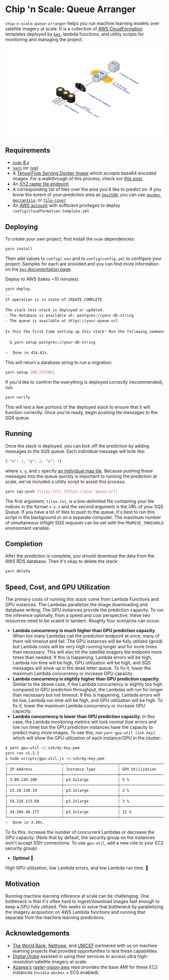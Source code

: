 # Chip 'n Scale: Queue Arranger

`chip-n-scale-queue-arranger` helps you run machine learning models over satellite imagery at scale. It is a collection of [AWS CloudFormation](https://aws.amazon.com/cloudformation/) templates deployed by [`kes`](http://devseed.com/kes/), lambda functions, and utility scripts for monitoring and managing the project.

![AWS components diagram](diagram.png)

## Requirements

- [`node` 8.x](https://nodejs.org/en/)
- [`yarn`](https://yarnpkg.com/en/) (or [`npm`](https://www.npmjs.com/))
- A [TensorFlow Serving Docker Image](https://www.tensorflow.org/tfx/serving/serving_basic) which accepts base64 encoded images. For a walkthrough of this process, check our [this post](https://medium.com/devseed/technical-walkthrough-packaging-ml-models-for-inference-with-tf-serving-2a50f73ce6f8).
- An [XYZ raster tile endpoint](https://docs.mapbox.com/api/maps/#maps)
- A corresponding list of tiles over the area you'd like to predict on. If you know the extent of your prediction area as [`GeoJSON`](http://geojson.org/), you can use [`geodex`](https://github.com/developmentseed/geodex), [`mercantile`](https://github.com/mapbox/mercantile), or [`tile-cover`](https://github.com/mapbox/tile-cover)
- An [AWS account](https://aws.amazon.com/) with sufficient privileges to deploy `config/cloudformation.template.yml`

## Deploying

To create your own project, first install the `node` dependencies:

```sh
yarn install
```

Then add values to `config/.env` and to `config/config.yml` to configure your project. Samples for each are provided and you can find more information on the [`kes` documentation page](http://devseed.com/kes/).

Deploy to AWS (takes ~10 minutes):

```sh
yarn deploy
...
CF operation is in state of CREATE_COMPLETE

The stack test-stack is deployed or updated.
- The database is available at: postgres://your-db-string
- The queue is available at https://your-queue-url

Is this the first time setting up this stack? Run the following command to set up the database:

  $ yarn setup postgres://your-db-string

✨  Done in 424.62s.
```

This will return a database string to run a migration:

```sh
yarn setup [DB_STRING]
```

If you'd like to confirm the everything is deployed correctly (recommended), run:

```sh
yarn verify
```

This will test a few portions of the deployed stack to ensure that it will function correctly. Once you're ready, begin pushing tile messages to the SQS queue.

## Running

Once the stack is deployed, you can kick off the prediction by adding messages to the SQS queue. Each individual message will look like:

```json
{ "x": 1, "y": 2, "z": 3}
```

where `x`, `y`, and `z` specify [an individual map tile](https://wiki.openstreetmap.org/wiki/Slippy_map_tilenames). Because pushing these messages into the queue quickly is important to running the prediction at scale, we've included a utility script to assist this process:

```sh
yarn sqs-push [tiles.txt] [https://your-queue-url]
```

 The first argument, `tiles.txt`, is a line-delimited file containing your tile indices in the format `x-y-z` and the second argument is the URL of your SQS Queue. If you have a lot of tiles to push to the queue, it's best to run this script in the background or on a separate computer.  The maximum number of simultaneous inflight SQS requests can be set with the `PROMISE_THRESHOLD` environment variable.

## Completion

After the prediction is complete, you should download the data from the AWS RDS database. Then it's okay to delete the stack:

```sh
yarn delete
```

## Speed, Cost, and GPU Utilization

The primary costs of running this stack come from Lambda Functions and GPU instances. The Lambdas parallelize the image downloading and database writing; The GPU instances provide the prediction capacity. To run the inference optimally, from a speed and cost perspective, these two resources need to be scaled in tandem. Roughly four scenarios can occur:
- **Lambda concurrency is much higher than GPU prediction capacity**. When too many Lambdas call the prediction endpoint at once, many of them will timeout and fail. The GPU instances will be fully utilized (good) but Lambda costs will be very high running longer and for more times than necessary. This will also hit the satellite imagery tile endpoint more times than needed. If this is happening, Lambda errors will be high, Lambda run time will be high, GPU utilization will be high, and SQS messages will show up in the dead letter queue. To fix it, lower the maximum Lambda concurrency or increase GPU capacity.
- **Lambda concurrency is slightly higher than GPU prediction capacity**. Similar to the above case, if the Lambda concurrency is slightly too high compared to GPU prediction throughput, the Lambdas will run for longer than necessary but not timeout. If this is happening, Lambda errors will be low, Lambda run time will be high, and GPU utilization will be high. To fix it, lower the maximum Lambda concurrency or increase GPU capacity.
- **Lambda concurrency is lower than GPU prediction capacity**. In this case, the Lambda monitoring metrics will look normal (low errors and low run time) but the GPU prediction instances have the capacity to predict many more images. To see this, run `yarn gpu-util [ssh key]` which will show the GPU utilization of each instance/GPU in the cluster:

```bash
$ yarn gpu-util ~/.ssh/my-key.pem
yarn run v1.3.2
$ node scripts/gpu-util.js ~/.ssh/my-key.pem
┌────────────────────────┬────────────────────────┬────────────────────────┐
│ IP Address             │ Instance Type          │ GPU Utilization        │
├────────────────────────┼────────────────────────┼────────────────────────┤
│ 3.89.130.180           │ p3.2xlarge             │ 5 %                    │
├────────────────────────┼────────────────────────┼────────────────────────┤
│ 23.20.130.19           │ p3.2xlarge             │ 2 %                    │
├────────────────────────┼────────────────────────┼────────────────────────┤
│ 54.224.113.60          │ p3.2xlarge             │ 3 %                    │
├────────────────────────┼────────────────────────┼────────────────────────┤
│ 34.204.40.177          │ p3.2xlarge             │ 12 %                   │
└────────────────────────┴────────────────────────┴────────────────────────┘
✨  Done in 3.30s.
```

To fix this, increase the number of concurrent Lambdas or decrease the GPU capacity. (Note that by default, the security group on the instances won't accept SSH connections. To use `gpu-util`, add a new rule to your EC2 security group)

- **Optimal :tada:**

High GPU utilization, low Lambda errors, and low Lambda run time. :ship:

## Motivation

Running machine learning inference at scale can be challenging. One bottleneck is that it's often hard to ingest/download images fast enough to keep a GPU fully utilized. This seeks to solve that bottleneck by parallelizing the imagery acquisition on AWS Lambda functions and running that separate from the machine learning predictions.

## Acknowledgements

- [The World Bank](https://www.worldbank.org/), [Nethope](https://nethope.org/), and [UNICEF](https://www.unicef.org/) partnered with us on machine learning projects that provided opportunities to test these capabilities.
- [Digital Globe](https://www.digitalglobe.com/) assisted in using their services to access ultra high-resolution satellite imagery at scale.
- [Azavea's](https://www.azavea.com/) [raster-vision-aws](https://github.com/azavea/raster-vision-aws) repo provides the base AMI for these EC2 instances (`nvidia-docker` + ECS enabled).
